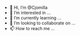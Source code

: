 - 👋 Hi, I’m @Cjomilla
- 👀 I’m interested in ...
- 🌱 I’m currently learning ...
- 💞️ I’m looking to collaborate on ...
- 📫 How to reach me ...

<!---
Cjomilla/Cjomilla is a ✨ special ✨ repository because its `README.md` (this file) appears on your GitHub profile.
You can click the Preview link to take a look at your changes.
--->
